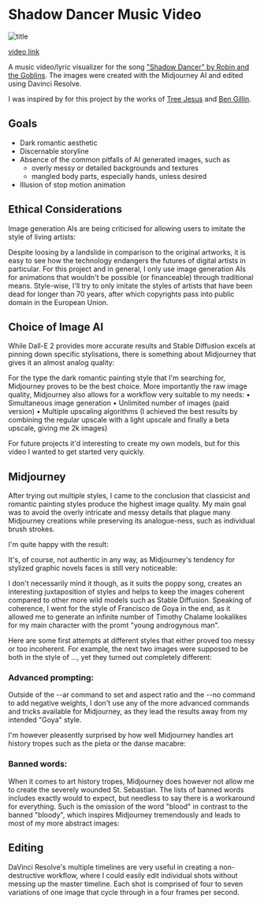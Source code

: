 # Shadow Dancer Music Video


![title](https://i.imgur.com/BuEJtTV.png)

[video link](https://www.youtube.com/watch?v=VJEkaKDF3QU)

A music video/lyric visualizer for the song ["Shadow Dancer" by Robin and the Goblins](https://www.youtube.com/watch?v=25Xaibsg15M).
The images were created with the Midjourney AI and edited using Davinci Resolve. 

I was inspired by for this project by the works of [Tree Jesus](https://www.youtube.com/watch?v=pIRKiCXT0gM) and [Ben Gillin](https://www.youtube.com/watch?v=Z5i-hL7eHHQ). 

## Goals
* Dark romantic aesthetic
* Discernable storyline
* Absence of the common pitfalls of AI generated images, such as
  * overly messy or detailed backgrounds and textures
  * mangled body parts, especially hands, unless desired
* Illusion of stop motion animation 

## Ethical Considerations
Image generation AIs are being criticised for allowing users to imitate the style of living artists:

Despite loosing by a landslide in comparison to the original artworks, it is easy to see how the technology endangers the futures of digital artists in particular.
For this project and in general, I only use image generation AIs for animations that wouldn't be possible (or financeable) through traditional means. 
Style-wise, I'll try to only imitate the styles of artists that have been dead for longer than 70 years, after which copyrights pass into public domain in the European Union. 

## Choice of Image AI

While Dall-E 2 provides more accurate results and Stable Diffusion excels at pinning down specific stylisations, there is something about Midjourney that gives it an almost analog quality:

For the type the dark romantic painting style that I'm searching for, Midjourney proves to be the best choice. More importantly the raw image quality, Midjourney also allows for a workflow very suitable to my needs:
• Simultaneous image generation
• Unlimited number of images (paid version)
• Multiple upscaling algorithms (I achieved the best results by combining the regular upscale with a light upscale and finally a beta upscale, giving me 2k images)

For future projects it'd interesting to create my own models, but for this video I wanted to get started very quickly.


## Midjourney
After trying out multiple styles, I came to the conclusion that classicist and romantic painting styles produce the highest image quality. My main goal was to avoid the overly intricate and messy details that plague many Midjourney creations while preserving its analogue-ness, such as individual brush strokes.

I'm quite happy with the result:

It's, of course, not authentic in any way, as Midjourney's tendency for stylized graphic novels faces is still very noticeable:

I don't necessarily mind it though, as it suits the poppy song, creates an interesting juxtaposition of styles and helps to keep the images coherent compared to other more wild models such as Stable Diffusion.
Speaking of coherence, I went for the style of Francisco de Goya in the end, as it allowed me to generate an infinite number of Timothy Chalame lookalikes for my main character with the promt "young androgynous man".

Here are some first attempts at different styles that either proved too messy or too incoherent. For example, the next two images were supposed to be both in the style of ..., yet they turned out completely different:

### Advanced prompting:

Outside of the --ar command to set and aspect ratio and the --no command to add negative weights, I don't use any of the more advanced commands and tricks available for Midjourney, as they lead the results away from my intended "Goya" style. 

I'm however pleasently surprised by how well Midjourney handles art history tropes such as the pieta or the danse macabre:

### Banned words:

When it comes to art history tropes, Midjourney does however not allow me to create the severely wounded St. Sebastian.
The lists of banned words includes exactly would to expect, but needless to say there is a workaround for everything.
Such is the omission of the word "blood" in contrast to the banned "bloody", which inspires Midjourney tremendously and leads to most of my more abstract images:


## Editing

DaVinci Resolve's multiple timelines are very useful in creating a non-destructive workflow, where I could easily edit individual shots without messing up the master timeline.
Each shot is comprised of four to seven variations of one image that cycle through in a four frames per second.
